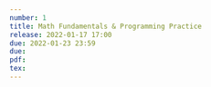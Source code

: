 ```yaml
---
number: 1
title: Math Fundamentals & Programming Practice
release: 2022-01-17 17:00
due: 2022-01-23 23:59
due:
pdf:
tex:
---
```

